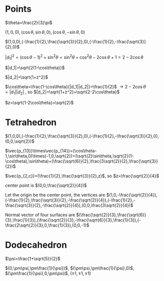 Points
======



$\theta=\frac{2}{3}\pi$

$(1,0,0),(\cos\theta,\sin\theta,0),(\cos\theta,-\sin\theta,0)$

$(1,0,0),(-\frac{1}{2},\frac{\sqrt{3}}{2},0),(-\frac{1}{2},-\frac{\sqrt{3}}{2},0)$



$|d_1|^2=(\cos\theta-1)^2+\sin^2\theta=\sin^2\theta+\cos^2\theta-2\cos\theta+1=2-2\cos\theta$

$|d_1|=\sqrt{2(1-\cos\theta)}$

$|d_2|=\sqrt{1+z^2}$

$\cos\theta=\frac{1-\cos\theta}{|d_1||d_2|}=\frac{1}{2}$ $\rightarrow 2-2\cos\theta=|d_1||d_2|$ , so $|d_2|=\sqrt{1+z^2}=\sqrt{2-2\cos\theta}$

$z=\sqrt{1-2\cos\theta}=\sqrt{2}$



# Tetrahedron

$(1,0,0),(-\frac{1}{2},\frac{\sqrt{3}}{2},0),(-\frac{1}{2},-\frac{\sqrt{3}}{2},0),(0,0,\sqrt{2})$

$\vec{p_{13}}\times\vec{p_{14}}=(\cos\theta-1,\sin\theta,0)\times(-1,0,\sqrt{2})=(\sqrt{2}\sin\theta,\sqrt{2}(1-\cos\theta),\sin\theta)=(\frac{\sqrt{6}}{2},\frac{3\sqrt{2}}{2},\frac{\sqrt{3}}{2})$

$\vec{p_{2,c}}=(\frac{1}{2},\frac{\sqrt{3}}{2},z)$, so $z=\frac{\sqrt{2}}{4}$

center point is $(0,0,\frac{\sqrt{2}}{4})$

Let the origin be the center point, the vertices are $(1,0,-\frac{\sqrt{2}}{4}),(-\frac{1}{2},\frac{\sqrt{3}}{2},-\frac{\sqrt{2}}{4}),(-\frac{1}{2},-\frac{\sqrt{3}}{2},-\frac{\sqrt{2}}{4}),(0,0,\frac{3\sqrt{2}}{4})$

Normal vector of four surfaces are $(\frac{\sqrt{2}}{3},\frac{\sqrt{6}}{3},\frac{1}{3}),(\frac{\sqrt{2}}{3},-\frac{\sqrt{6}}{3},\frac{1}{3}),(-\frac{2\sqrt{2}}{3},0,\frac{1}{3}),(0,0,-1)$





# Dodecahedron

$\psi=\frac{1+\sqrt{5}}{2}$



$(0,\pm\psi,\pm\frac{1}{\psi})$, $(\pm\psi,\pm\frac{1}{\psi},0)$, $(\pm\frac{1}{\psi},0,\pm\psi)$, $(\pm1,\pm1,\pm1)$

